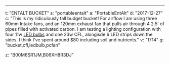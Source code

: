 ---
t: "ENTALT BUCKET"
s: "portableentalt"
a: "PortableEntAlt"
d: "2017-12-27"
c: "This is my ridiculously tall budget bucket! For airflow I am using three 60mm Intake fans, and an 120mm exhaust fan that pulls air through 4 2.5' of pipes filled with activated carbon. I am testing a lighting configuration with four 11w <a href='https://amzn.to/3lyKIRa'>LED bulbs</a> and one 23w CFL, alongisde 6 LED strips down the sides. I think I've spent around $80 including soil and nutrients."
v: "1714"
g: "bucket,cfl,ledbulb,pcfan"

z: "B00M6SR1JM,B06XH8R3DJ"
